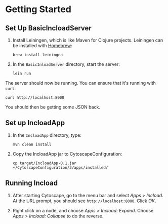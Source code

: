 Getting Started
===============

Set Up BasicIncloadServer
--------------------------

 1. Install Leiningen, which is like Maven for Clojure projects.
 Leiningen can be installed with [Homebrew](http://mxcl.github.com/homebrew):

        brew install leiningen 

 1. In the `BasicInloadServer` directory, start the server:

        lein run

The server should now be running. You can ensure that it's running with `curl`:

    curl http://localhost:8000

You should then be getting some JSON back.

Set up IncloadApp
-----------------

 1. In the `IncloadApp` directory, type:

        mvn clean install

 1. Copy the IncloadApp jar to CytoscapeConfiguration:

        cp target/IncloadApp-0.1.jar ~/CytoscapeConfiguration/3/apps/installed/

Running Incload
---------------

 1. After starting Cytoscape, go to the menu bar and select *Apps* > *Incload*.
 At the URL prompt, you should see `http://localhost:8000`. Click *OK*.

 1. Right click on a node, and choose *Apps* > *Incload: Expand*.
 Choose *Apps* > *Incload: Collapse* to do the reverse.
